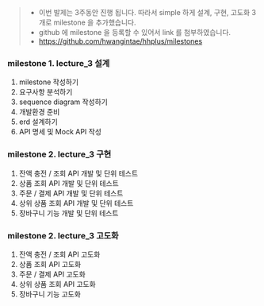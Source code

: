 > - 이번 발제는 3주동안 진행 됩니다. 따라서 simple 하게 설계, 구현, 고도화 3개로 milestone 을 추가했습니다.
> - github 에 milestone 을 등록할 수 있어서 link 를 첨부하였습니다.
> - https://github.com/hwangintae/hhplus/milestones

### milestone 1. lecture_3 설계
1. milestone 작성하기
2. 요구사항 분석하기
3. sequence diagram 작성하기
4. 개발환경 준비
5. erd 설계하기
6. API 명세 및 Mock API 작성

### milestone 2. lecture_3 구현
1. 잔액 충전 / 조회 API 개발 및 단위 테스트
2. 상품 조회 API 개발 및 단위 테스트
3. 주문 / 결제 API 개발 및 단위 테스트
4. 상위 상품 조회 API 개발 및 단위 테스트
5. 장바구니 기능 개발 및 단위 테스트

### milestone 2. lecture_3 고도화
1. 잔액 충전 / 조회 API 고도화
2. 상품 조회 API 고도화
3. 주문 / 결제 API 고도화
4. 상위 상품 조회 API 고도화
5. 장바구니 기능 고도화
